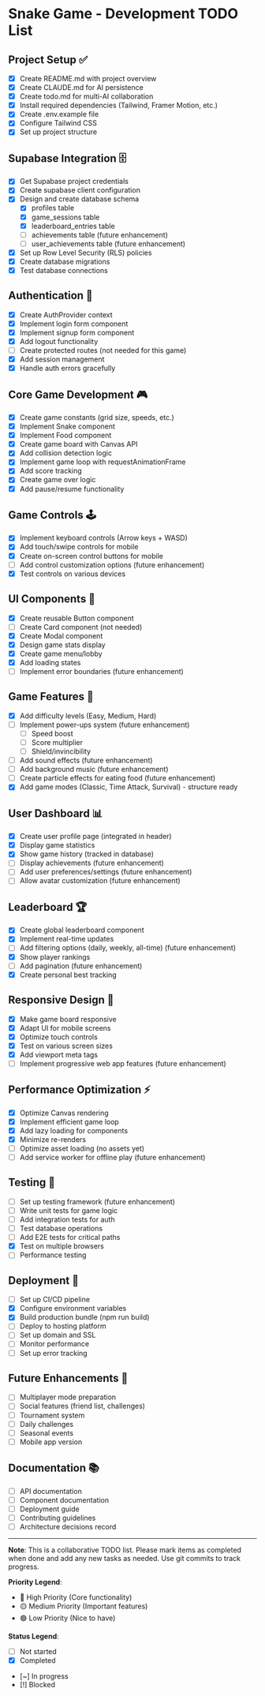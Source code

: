 # Snake Game - Development TODO List

## Project Setup ✅
- [x] Create README.md with project overview
- [x] Create CLAUDE.md for AI persistence
- [x] Create todo.md for multi-AI collaboration
- [x] Install required dependencies (Tailwind, Framer Motion, etc.)
- [x] Create .env.example file
- [x] Configure Tailwind CSS
- [x] Set up project structure

## Supabase Integration 🗄️
- [x] Get Supabase project credentials
- [x] Create supabase client configuration
- [x] Design and create database schema
  - [x] profiles table
  - [x] game_sessions table
  - [x] leaderboard_entries table
  - [ ] achievements table (future enhancement)
  - [ ] user_achievements table (future enhancement)
- [x] Set up Row Level Security (RLS) policies
- [x] Create database migrations
- [x] Test database connections

## Authentication 🔐
- [x] Create AuthProvider context
- [x] Implement login form component
- [x] Implement signup form component
- [x] Add logout functionality
- [ ] Create protected routes (not needed for this game)
- [x] Add session management
- [x] Handle auth errors gracefully

## Core Game Development 🎮
- [x] Create game constants (grid size, speeds, etc.)
- [x] Implement Snake component
- [x] Implement Food component
- [x] Create game board with Canvas API
- [x] Add collision detection logic
- [x] Implement game loop with requestAnimationFrame
- [x] Add score tracking
- [x] Create game over logic
- [x] Add pause/resume functionality

## Game Controls 🕹️
- [x] Implement keyboard controls (Arrow keys + WASD)
- [x] Add touch/swipe controls for mobile
- [x] Create on-screen control buttons for mobile
- [ ] Add control customization options (future enhancement)
- [x] Test controls on various devices

## UI Components 🎨
- [x] Create reusable Button component
- [ ] Create Card component (not needed)
- [x] Create Modal component
- [x] Design game stats display
- [x] Create game menu/lobby
- [x] Add loading states
- [ ] Implement error boundaries (future enhancement)

## Game Features 🌟
- [x] Add difficulty levels (Easy, Medium, Hard)
- [ ] Implement power-ups system (future enhancement)
  - [ ] Speed boost
  - [ ] Score multiplier
  - [ ] Shield/invincibility
- [ ] Add sound effects (future enhancement)
- [ ] Add background music (future enhancement)
- [ ] Create particle effects for eating food (future enhancement)
- [x] Add game modes (Classic, Time Attack, Survival) - structure ready

## User Dashboard 📊
- [x] Create user profile page (integrated in header)
- [x] Display game statistics
- [x] Show game history (tracked in database)
- [ ] Display achievements (future enhancement)
- [ ] Add user preferences/settings (future enhancement)
- [ ] Allow avatar customization (future enhancement)

## Leaderboard 🏆
- [x] Create global leaderboard component
- [x] Implement real-time updates
- [ ] Add filtering options (daily, weekly, all-time) (future enhancement)
- [x] Show player rankings
- [ ] Add pagination (future enhancement)
- [x] Create personal best tracking

## Responsive Design 📱
- [x] Make game board responsive
- [x] Adapt UI for mobile screens
- [x] Optimize touch controls
- [x] Test on various screen sizes
- [x] Add viewport meta tags
- [ ] Implement progressive web app features (future enhancement)

## Performance Optimization ⚡
- [x] Optimize Canvas rendering
- [x] Implement efficient game loop
- [x] Add lazy loading for components
- [x] Minimize re-renders
- [ ] Optimize asset loading (no assets yet)
- [ ] Add service worker for offline play (future enhancement)

## Testing 🧪
- [ ] Set up testing framework (future enhancement)
- [ ] Write unit tests for game logic
- [ ] Add integration tests for auth
- [ ] Test database operations
- [ ] Add E2E tests for critical paths
- [x] Test on multiple browsers
- [ ] Performance testing

## Deployment 🚀
- [ ] Set up CI/CD pipeline
- [x] Configure environment variables
- [x] Build production bundle (npm run build)
- [ ] Deploy to hosting platform
- [ ] Set up domain and SSL
- [ ] Monitor performance
- [ ] Set up error tracking

## Future Enhancements 🔮
- [ ] Multiplayer mode preparation
- [ ] Social features (friend list, challenges)
- [ ] Tournament system
- [ ] Daily challenges
- [ ] Seasonal events
- [ ] Mobile app version

## Documentation 📚
- [ ] API documentation
- [ ] Component documentation
- [ ] Deployment guide
- [ ] Contributing guidelines
- [ ] Architecture decisions record

---

**Note**: This is a collaborative TODO list. Please mark items as completed when done and add any new tasks as needed. Use git commits to track progress.

**Priority Legend**:
- 🔴 High Priority (Core functionality)
- 🟡 Medium Priority (Important features)
- 🟢 Low Priority (Nice to have)

**Status Legend**:
- [ ] Not started
- [x] Completed
- [~] In progress
- [!] Blocked